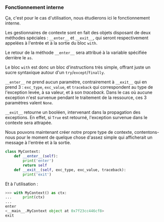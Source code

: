 ### Fonctionnement interne

Ça, c'est pour le cas d'utilisation, nous étudierons ici le fonctionnement interne.

Les gestionnaires de contexte sont en fait des objets disposant de deux méthodes spéciales : `__enter__` et `__exit__`, qui seront respectivement appelées à l'entrée et à la sortie du bloc `with`.

Le retour de la méthode `__enter__` sera attribué à la variable spécifiée derrière le `as`.

Le bloc `with` est donc un bloc d'instructions très simple, offrant juste un sucre syntaxique autour d'un `try`/`except`/`finally`.

`__enter__` ne prend aucun paramètre, contrairement à `__exit__` qui en prend 3 : `exc_type`, `exc_value`, et `traceback` qui correspondent au type de l'exception levée, à sa valeur, et à son *traceback*.
Dans le cas où aucune exception n'est survenue pendant le traitement de la ressource, ces 3 paramètres valent `None`.

`__exit__` retourne un booléen, intervenant dans la propagation des exceptions. En effet, si `True` est retourné, l'exception survenue dans le contexte sera attrapée.

Nous pouvons maintenant créer notre propre type de contexte, contentons-nous pour le moment de quelque chose d'assez simple qui afficherait un message à l'entrée et à la sortie.

```python
class MyContext:
    def __enter__(self):
        print('enter')
        return self
    def __exit__(self, exc_type, exc_value, traceback):
        print('exit')
```

Et à l'utilisation :

```python
>>> with MyContext() as ctx:
...     print(ctx)
...
enter
<__main__.MyContext object at 0x7f23cc446cf8>
exit
```

